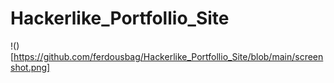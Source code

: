 # Hackerlike_Portfollio_Site
!()[https://github.com/ferdousbag/Hackerlike_Portfollio_Site/blob/main/screenshot.png]

